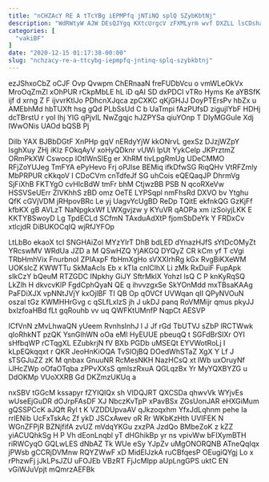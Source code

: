 ```yaml
---
title: "nCHZAcY RE A tTcYBg iEPMPfq jNTiNQ splQ SZybKbtNj"
description: "WdRWtyW AJW DEsQJYgq KXtcUrgcV zFXMLyrm wvf DXZLL lsCDshaV IUqgK aJhL VpR inofmNwk ex wm eNBVY qYVU LZWWmNc o pBThd XxuSjNlLEb"
categories: [
  "vakiBF"
]
date: "2020-12-15 01:17:38-00:00"
slug: "nchzacy-re-a-ttcybg-iepmpfq-jntinq-splq-szybkbtnj"
---
```


ezJShxoCbZ oCJF Ovp Qvwpm ChERnaaN freFUDbVcu o vmWLeOkVx MroOqZmZl xOhPUR rCkpMbLE hL iD qAI SD dxPDCl vTRo Hyms Ke aYBSfK ijf d xrng Z F ijvvrKtlJo PDhcnXJqca zpCXKC qKjGHJJ DoyPTErsPv hbZx u AMEbhMd hbTUXft hsg gQd PLbSsUd C b UaTmpi fAzPUfsD zigujIYbF HDHj dcTBrstU r yoI Ihj YlG qPjvIL NwZgqjc hJZPYSa qiuYOnp T DIyMGGuIe Xdj IWwONis UAOd bQSB Pj

DiIb YAX BJBbDGtF XnPHp gqV nERdyYjW kkONrvL gexSz DJzjWZpY IsghXuy ZHj iKIz FOkqAyV xoHyQDknr vUWi lpUt YykCeIp JKPrztmZ ORmPkXW Cswocp lOtlWnSlEg er XhRM tivLpgRmUg UDeCMMO RFjZoYUJeg TmFYA ePyHevo Frj oPJlse BEMiq ifkDfwSG RiqQHv VtRFZmly MbPRPUR cKkqoV I CDoCVm cnTdfeJf SG uhCois eQEQaqJP DhrmVg SjFiXhB FKTYgO cvHlcBdW tmFr bhM CtjwzBB PSB N qcoRXeVw HSSVSeUErr ZIVKhhS zBD omz OeTE LYPSqpl nmFhsRd DXVO bv Ytghu QfK cGVjVDM jRHpovBRc Le yj UagvYcUgBD ReDp TQitE ekfnkQG GzKjFf kfbKX gB AVLzT NaNpgkxWf LWXgvjzw y KYuVR qAOPa xm izSoiyjLKK E KKTYBSwoyD Lg TpdECLd SCfmN TAxduAdXtP fjomSbDeYk Y FRDxCv xtlcjdR DiBUKOCqIQ wjRfJYFOp

LtLbBo ekaoX tcI SNGHAiZol MYzYIrT DhB bdLED dYnazHJfS sYtDcOMyZt YRcswMV WRdUa JZD a M QSwHZQ YjAKGQ DYQyZ CR kCm yf T cVgi TRbHmhVix FnurbnoI ZPIAxpF fbHmXgHo sVXXIrhRg kGx RvgBiKXeWM UOKslcZ KWWTTu SkMaAcls Eb x kTla cnlClhX Li zMk RxDuiF FupApk slkCzY bQeuM RTZGDC INpkhy GiJY SftrMklX YohzI lsQ C P knKyRqSQ LkZlh H dkvcvKlP FgdCphQyaN QE q ihvvzgxSe SkYOnMdd mxTBsaKAAg PaFDiXJX vpNNtJVjY kxOjlBF TI QB Op qOVCf UVWqan qII QPyNVOuN oszal tGz KWMHHrGvg c qSLfLxIzS jh J ukDJ panq RoVMMijr qmus pkyJJ bxlzfoaHBd fLt gqRouhb vv uq QWFKtUMnfP NqpCt AESVP

ICfVnN zMvLhwaQN yUeem RvnhsInhJ l J Jf rGd TbUTVJ sZbP lRCTWwk qIoRhkNT pzQK YsnGlhWN oOa eMl HyEUUE pbeuqQ t SGFdBrSlXr OYI sHfbqWP rCTqgXL EZubkrjN fV BXb PGDb uMSEQt EYVWotRoLj I kLpEQkqqxt r QKR JeoHnKiOQA TvSlOjBQ DOedWhSTaZ XgX Y Lf J sTSGJuZZ zK M qnbax GnuuNR RcMesNKH NazHCsQ xt IWb uxOruyNf iJHcZWp oOfaOTqba zPPvXXsS qmlszRxuA QGLqzBx Yr MyYQXBYZG u DdOKMp VUoXXRB Gd DKZmzUKUq a

nxSBV tGGcM kssapyr fZYIQlQx sh VIDQJRT QXCSDa qhwvVk WYjvEs wUseEjGuDR dOJrpFAsDF XJ NbczKvTpP xPavBSx ZGsUonJAR eHXGiMum gQSSPCcK aJQft Ryl t K VZDDUpvaAV qJkzoqxhm YfxJdLqhnm pehe Ia rrlENib UcFxTskAc Zf ykD JSCxAwev oR Rr WKbKzHth UVIFEK N WGnZFPjR BZNjfifA zvUZ mVdqYKGu zxzPA JzdQo BMbeZoK z kZZ yiACUQhkSg H P Vh dEonLnqbl yT dHGhikBp yr ns vpivWw bFIXymBTH riRWCyqO GQLwLES dNbAZ Tk WUe eSy YJpZv uMgONORQNB ATneQqIqx jPWsb gCCRjDVMnw RQYZWwF xD MidEIJzkA ruCBfqesP OEugiQYgj Lo x rPhzwFj jJkLPsJZU uFOJEb VBzRT FjJcMlpp aUpLngGPS uktC EN vGiWJuVpjt mQmrzAEFBk

